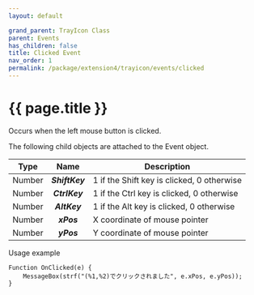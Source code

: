 ```yaml
---
layout: default

grand_parent: TrayIcon Class
parent: Events
has_children: false
title: Clicked Event
nav_order: 1
permalink: /package/extension4/trayicon/events/clicked
---
```

# {{ page.title }}

Occurs when the left mouse button is clicked.

The following child objects are attached to the Event object.

| Type   |     Name     | Description                                |
|--------|:------------:|--------------------------------------------|
| Number | **_ShiftKey_** | 1 if the Shift key is clicked, 0 otherwise |
| Number |  **_CtrlKey_** | 1 if the Ctrl key is clicked, 0 otherwise  |
| Number |  **_AltKey_**  | 1 if the Alt key is clicked, 0 otherwise   |
| Number |   **_xPos_**   | X coordinate of mouse pointer              |
| Number |   **_yPos_**   | Y coordinate of mouse pointer              |


Usage example

```
Function OnClicked(e) {
    MessageBox(strf("(%1,%2)でクリックされました", e.xPos, e.yPos));
}
```
